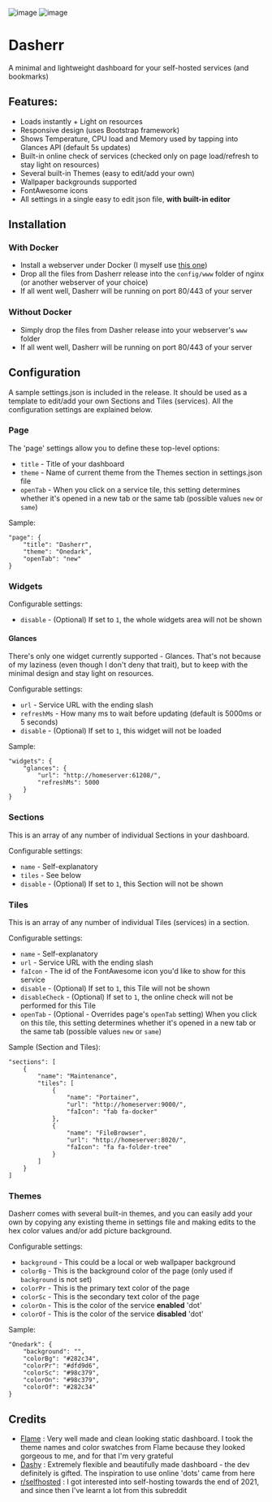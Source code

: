 ![image](https://user-images.githubusercontent.com/5120628/201703719-1b569500-9953-434f-ba27-79d1ef1c82da.png)
![image](https://user-images.githubusercontent.com/5120628/201706631-527a7bcb-bc0e-4cb5-a4aa-f872587d78ff.png)

# Dasherr
A minimal and lightweight dashboard for your self-hosted services (and bookmarks)

## Features:
- Loads instantly + Light on resources
- Responsive design (uses Bootstrap framework)
- Shows Temperature, CPU load and Memory used by tapping into Glances API (default 5s updates)
- Built-in online check of services (checked only on page load/refresh to stay light on resources)
- Several built-in Themes (easy to edit/add your own)
- Wallpaper backgrounds supported
- FontAwesome icons
- All settings in a single easy to edit json file, **with built-in editor**

## Installation
### With Docker
- Install a webserver under Docker (I myself use [this one](https://hub.docker.com/r/linuxserver/nginx))
- Drop all the files from Dasherr release into the `config/www` folder of nginx (or another webserver of your choice)
- If all went well, Dasherr will be running on port 80/443 of your server

### Without Docker
- Simply drop the files from Dasher release into your webserver's `www` folder
- If all went well, Dasherr will be running on port 80/443 of your server

## Configuration
A sample settings.json is included in the release. It should be used as a template to edit/add your own Sections and Tiles (services). All the configuration settings are explained below.

### Page
The 'page' settings allow you to define these top-level options:
- `title` - Title of your dashboard
- `theme` - Name of current theme from the Themes section in settings.json file
- `openTab` - When you click on a service tile, this setting determines whether it's opened in a new tab or the same tab (possible values `new` or `same`)

Sample:
```
"page": {
	"title": "Dasherr",
	"theme": "Onedark",
	"openTab": "new"
}
```

### Widgets
Configurable settings:
- `disable` - (Optional) If set to `1`, the whole widgets area will not be shown

#### Glances
There's only one widget currently supported - Glances. That's not because of my laziness (even though I don't deny that trait), but to keep with the minimal design and stay light on resources.

Configurable settings:
- `url` - Service URL with the ending slash
- `refreshMs` - How many ms to wait before updating (default is 5000ms or 5 seconds)
- `disable` - (Optional) If set to `1`, this widget will not be loaded

Sample:
```
"widgets": {
	"glances": {
		"url": "http://homeserver:61208/",
		"refreshMs": 5000
	}
}
```

### Sections
This is an array of any number of individual Sections in your dashboard.

Configurable settings:
- `name` - Self-explanatory
- `tiles` - See below
- `disable` - (Optional) If set to `1`, this Section will not be shown

### Tiles
This is an array of any number of individual Tiles (services) in a section.

Configurable settings:
- `name` - Self-explanatory
- `url` - Service URL with the ending slash
- `faIcon` - The id of the FontAwesome icon you'd like to show for this service
- `disable` - (Optional) If set to `1`, this Tile will not be shown
- `disableCheck` - (Optional) If set to `1`, the online check will not be performed for this Tile
- `openTab` - (Optional - Overrides page's `openTab` setting) When you click on this tile, this setting determines whether it's opened in a new tab or the same tab (possible values `new` or `same`)

Sample (Section and Tiles):
```
"sections": [
	{
		"name": "Maintenance",
		"tiles": [
			{
				"name": "Portainer",
				"url": "http://homeserver:9000/",
				"faIcon": "fab fa-docker"
			},
			{
				"name": "FileBrowser",
				"url": "http://homeserver:8020/",
				"faIcon": "fa fa-folder-tree"
			}
		]
	}
]
```

### Themes
Dasherr comes with several built-in themes, and you can easily add your own by copying any existing theme in settings file and making edits to the hex color values and/or add picture background.

Configurable settings:
- `background` - This could be a local or web wallpaper background
- `colorBg` - This is the background color of the page (only used if `background` is not set)
- `colorPr` - This is the primary text color of the page
- `colorSc` - This is the secondary text color of the page
- `colorOn` - This is the color of the service **enabled** 'dot'
- `colorOf` - This is the color of the service **disabled** 'dot'

Sample:
```
"Onedark": {
	"background": "",
	"colorBg": "#282c34",
	"colorPr": "#dfd9d6",
	"colorSc": "#98c379",
	"colorOn": "#98c379",
	"colorOf": "#282c34"
}
``` 

## Credits
- [Flame](https://github.com/jordanm88/flame-dashboard) : Very well made and clean looking static dashboard. I took the theme names and color swatches from Flame because they looked gorgeous to me, and for that I'm very grateful
- [Dashy](https://github.com/lissy93/dashy) : Extremely flexible and beautifully made dashboard - the dev definitely is gifted. The inspiration to use online 'dots' came from here
- [r/selfhosted](https://www.reddit.com/r/selfhosted/) : I got interested into self-hosting towards the end of 2021, and since then I've learnt a lot from this subreddit
